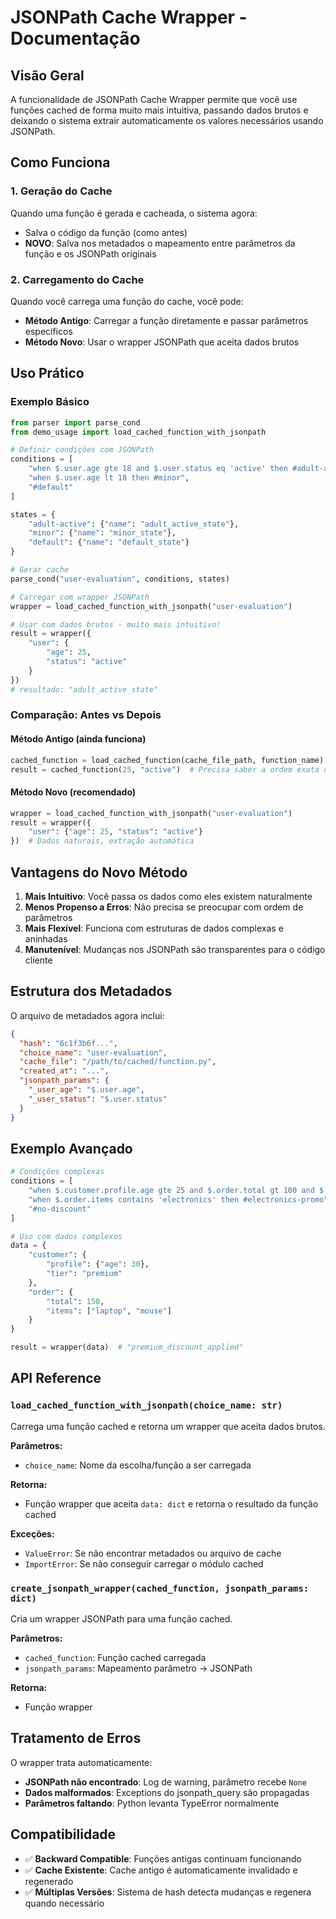 # JSONPath Cache Wrapper - Documentação

## Visão Geral

A funcionalidade de JSONPath Cache Wrapper permite que você use funções cached de forma muito mais intuitiva, passando dados brutos e deixando o sistema extrair automaticamente os valores necessários usando JSONPath.

## Como Funciona

### 1. Geração do Cache
Quando uma função é gerada e cacheada, o sistema agora:
- Salva o código da função (como antes)
- **NOVO**: Salva nos metadados o mapeamento entre parâmetros da função e os JSONPath originais

### 2. Carregamento do Cache
Quando você carrega uma função do cache, você pode:
- **Método Antigo**: Carregar a função diretamente e passar parâmetros específicos
- **Método Novo**: Usar o wrapper JSONPath que aceita dados brutos

## Uso Prático

### Exemplo Básico

```python
from parser import parse_cond
from demo_usage import load_cached_function_with_jsonpath

# Definir condições com JSONPath
conditions = [
    "when $.user.age gte 18 and $.user.status eq 'active' then #adult-active",
    "when $.user.age lt 18 then #minor",
    "#default"
]

states = {
    "adult-active": {"name": "adult_active_state"},
    "minor": {"name": "minor_state"},
    "default": {"name": "default_state"}
}

# Gerar cache
parse_cond("user-evaluation", conditions, states)

# Carregar com wrapper JSONPath
wrapper = load_cached_function_with_jsonpath("user-evaluation")

# Usar com dados brutos - muito mais intuitivo!
result = wrapper({
    "user": {
        "age": 25,
        "status": "active"
    }
})
# resultado: "adult_active_state"
```

### Comparação: Antes vs Depois

#### Método Antigo (ainda funciona)
```python
cached_function = load_cached_function(cache_file_path, function_name)
result = cached_function(25, "active")  # Precisa saber a ordem exata dos parâmetros
```

#### Método Novo (recomendado)
```python
wrapper = load_cached_function_with_jsonpath("user-evaluation")
result = wrapper({
    "user": {"age": 25, "status": "active"}
})  # Dados naturais, extração automática
```

## Vantagens do Novo Método

1. **Mais Intuitivo**: Você passa os dados como eles existem naturalmente
2. **Menos Propenso a Erros**: Não precisa se preocupar com ordem de parâmetros
3. **Mais Flexível**: Funciona com estruturas de dados complexas e aninhadas
4. **Manutenível**: Mudanças nos JSONPath são transparentes para o código cliente

## Estrutura dos Metadados

O arquivo de metadados agora inclui:

```json
{
  "hash": "6c1f3b6f...",
  "choice_name": "user-evaluation",
  "cache_file": "/path/to/cached/function.py",
  "created_at": "...",
  "jsonpath_params": {
    "_user_age": "$.user.age",
    "_user_status": "$.user.status"
  }
}
```

## Exemplo Avançado

```python
# Condições complexas
conditions = [
    "when $.customer.profile.age gte 25 and $.order.total gt 100 and $.customer.tier eq 'premium' then #premium-discount",
    "when $.order.items contains 'electronics' then #electronics-promo",
    "#no-discount"
]

# Uso com dados complexos
data = {
    "customer": {
        "profile": {"age": 30},
        "tier": "premium"
    },
    "order": {
        "total": 150,
        "items": ["laptop", "mouse"]
    }
}

result = wrapper(data)  # "premium_discount_applied"
```

## API Reference

### `load_cached_function_with_jsonpath(choice_name: str)`
Carrega uma função cached e retorna um wrapper que aceita dados brutos.

**Parâmetros:**
- `choice_name`: Nome da escolha/função a ser carregada

**Retorna:**
- Função wrapper que aceita `data: dict` e retorna o resultado da função cached

**Exceções:**
- `ValueError`: Se não encontrar metadados ou arquivo de cache
- `ImportError`: Se não conseguir carregar o módulo cached

### `create_jsonpath_wrapper(cached_function, jsonpath_params: dict)`
Cria um wrapper JSONPath para uma função cached.

**Parâmetros:**
- `cached_function`: Função cached carregada
- `jsonpath_params`: Mapeamento parâmetro -> JSONPath

**Retorna:**
- Função wrapper

## Tratamento de Erros

O wrapper trata automaticamente:
- **JSONPath não encontrado**: Log de warning, parâmetro recebe `None`
- **Dados malformados**: Exceptions do jsonpath_query são propagadas
- **Parâmetros faltando**: Python levanta TypeError normalmente

## Compatibilidade

- ✅ **Backward Compatible**: Funções antigas continuam funcionando
- ✅ **Cache Existente**: Cache antigo é automaticamente invalidado e regenerado
- ✅ **Múltiplas Versões**: Sistema de hash detecta mudanças e regenera quando necessário